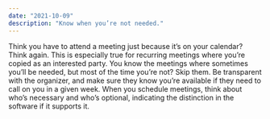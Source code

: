 ```yaml
---
date: "2021-10-09"
description: "Know when you’re not needed."
---
```


Think you have to attend a meeting just because it’s on your calendar? Think again. This is especially true for recurring meetings where you’re copied as an interested party. You know the meetings where sometimes you’ll be needed, but most of the time you’re not? Skip them. Be transparent with the organizer, and make sure they know you’re available if they need to call on you in a given week. When you schedule meetings, think about who’s necessary and who’s optional, indicating the distinction in the software if it supports it.
